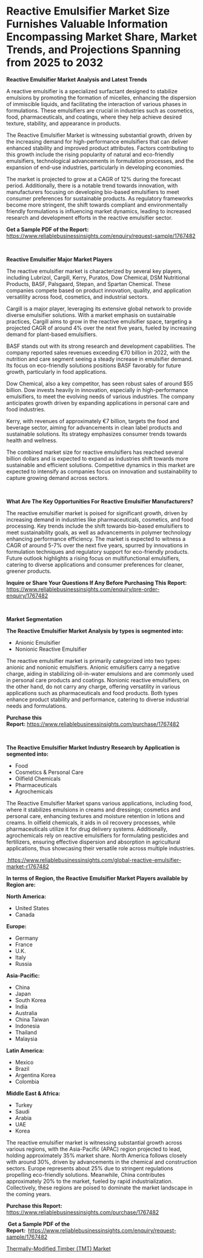 <p><h1>Reactive Emulsifier Market Size Furnishes Valuable Information Encompassing Market Share, Market Trends, and Projections Spanning from 2025 to 2032</h1></p><p><strong>Reactive Emulsifier Market Analysis and Latest Trends</strong></p>
<p><p>A reactive emulsifier is a specialized surfactant designed to stabilize emulsions by promoting the formation of micelles, enhancing the dispersion of immiscible liquids, and facilitating the interaction of various phases in formulations. These emulsifiers are crucial in industries such as cosmetics, food, pharmaceuticals, and coatings, where they help achieve desired texture, stability, and appearance in products.</p><p>The Reactive Emulsifier Market is witnessing substantial growth, driven by the increasing demand for high-performance emulsifiers that can deliver enhanced stability and improved product attributes. Factors contributing to this growth include the rising popularity of natural and eco-friendly emulsifiers, technological advancements in formulation processes, and the expansion of end-use industries, particularly in developing economies.</p><p>The market is projected to grow at a CAGR of 12% during the forecast period. Additionally, there is a notable trend towards innovation, with manufacturers focusing on developing bio-based emulsifiers to meet consumer preferences for sustainable products. As regulatory frameworks become more stringent, the shift towards compliant and environmentally friendly formulations is influencing market dynamics, leading to increased research and development efforts in the reactive emulsifier sector.</p></p>
<p><strong>Get a Sample PDF of the Report:&nbsp;</strong> <a href="https://www.reliablebusinessinsights.com/enquiry/request-sample/1767482?utm_campaign=2201&utm_medium=2&utm_source=Github&utm_content=ia&utm_term=02022025&utm_id=reactive-emulsifier">https://www.reliablebusinessinsights.com/enquiry/request-sample/1767482</a></p>
<p>&nbsp;</p>
<p><strong>Reactive Emulsifier Major Market Players</strong></p>
<p><p>The reactive emulsifier market is characterized by several key players, including Lubrizol, Cargill, Kerry, Puratos, Dow Chemical, DSM Nutritional Products, BASF, Palsgaard, Stepan, and Spartan Chemical. These companies compete based on product innovation, quality, and application versatility across food, cosmetics, and industrial sectors.</p><p>Cargill is a major player, leveraging its extensive global network to provide diverse emulsifier solutions. With a market emphasis on sustainable practices, Cargill aims to grow in the reactive emulsifier space, targeting a projected CAGR of around 4% over the next five years, fueled by increasing demand for plant-based emulsifiers.</p><p>BASF stands out with its strong research and development capabilities. The company reported sales revenues exceeding €70 billion in 2022, with the nutrition and care segment seeing a steady increase in emulsifier demand. Its focus on eco-friendly solutions positions BASF favorably for future growth, particularly in food applications.</p><p>Dow Chemical, also a key competitor, has seen robust sales of around $55 billion. Dow invests heavily in innovation, especially in high-performance emulsifiers, to meet the evolving needs of various industries. The company anticipates growth driven by expanding applications in personal care and food industries.</p><p>Kerry, with revenues of approximately €7 billion, targets the food and beverage sector, aiming for advancements in clean label products and sustainable solutions. Its strategy emphasizes consumer trends towards health and wellness.</p><p>The combined market size for reactive emulsifiers has reached several billion dollars and is expected to expand as industries shift towards more sustainable and efficient solutions. Competitive dynamics in this market are expected to intensify as companies focus on innovation and sustainability to capture growing demand across sectors.</p></p>
<p>&nbsp;</p>
<p><strong>What Are The Key Opportunities For Reactive Emulsifier Manufacturers?</strong></p>
<p><p>The reactive emulsifier market is poised for significant growth, driven by increasing demand in industries like pharmaceuticals, cosmetics, and food processing. Key trends include the shift towards bio-based emulsifiers to meet sustainability goals, as well as advancements in polymer technology enhancing performance efficiency. The market is expected to witness a CAGR of around 5-7% over the next five years, spurred by innovations in formulation techniques and regulatory support for eco-friendly products. Future outlook highlights a rising focus on multifunctional emulsifiers, catering to diverse applications and consumer preferences for cleaner, greener products.</p></p>
<p><strong>Inquire or Share Your Questions If Any Before Purchasing This Report:</strong> <a href="https://www.reliablebusinessinsights.com/enquiry/pre-order-enquiry/1767482?utm_campaign=2201&utm_medium=2&utm_source=Github&utm_content=ia&utm_term=02022025&utm_id=reactive-emulsifier">https://www.reliablebusinessinsights.com/enquiry/pre-order-enquiry/1767482</a></p>
<p>&nbsp;</p>
<p><strong>Market Segmentation</strong></p>
<p><strong>The Reactive Emulsifier Market Analysis by types is segmented into:</strong></p>
<p><ul><li>Anionic Emulsifier</li><li>Nonionic Reactive Emulsifier</li></ul></p>
<p><p>The reactive emulsifier market is primarily categorized into two types: anionic and nonionic emulsifiers. Anionic emulsifiers carry a negative charge, aiding in stabilizing oil-in-water emulsions and are commonly used in personal care products and coatings. Nonionic reactive emulsifiers, on the other hand, do not carry any charge, offering versatility in various applications such as pharmaceuticals and food products. Both types enhance product stability and performance, catering to diverse industrial needs and formulations.</p></p>
<p><strong>Purchase this Report:&nbsp;</strong><a href="https://www.reliablebusinessinsights.com/purchase/1767482?utm_campaign=2201&utm_medium=2&utm_source=Github&utm_content=ia&utm_term=02022025&utm_id=reactive-emulsifier">https://www.reliablebusinessinsights.com/purchase/1767482</a></p>
<p>&nbsp;</p>
<p><strong>The Reactive Emulsifier Market Industry Research by Application is segmented into:</strong></p>
<p><ul><li>Food</li><li>Cosmetics & Personal Care</li><li>Oilfield Chemicals</li><li>Pharmaceuticals</li><li>Agrochemicals</li></ul></p>
<p><p>The Reactive Emulsifier Market spans various applications, including food, where it stabilizes emulsions in creams and dressings; cosmetics and personal care, enhancing textures and moisture retention in lotions and creams. In oilfield chemicals, it aids in oil recovery processes, while pharmaceuticals utilize it for drug delivery systems. Additionally, agrochemicals rely on reactive emulsifiers for formulating pesticides and fertilizers, ensuring effective dispersion and absorption in agricultural applications, thus showcasing their versatile role across multiple industries.</p></p>
<p><a href="https://www.reliablebusinessinsights.com/global-reactive-emulsifier-market-r1767482?utm_campaign=2201&utm_medium=2&utm_source=Github&utm_content=ia&utm_term=02022025&utm_id=reactive-emulsifier">&nbsp;https://www.reliablebusinessinsights.com/global-reactive-emulsifier-market-r1767482</a></p>
<p><strong>In terms of Region, the Reactive Emulsifier Market Players available by Region are:</strong></p>
<p>
    <p> <strong> North America: </strong>
        <ul>
            <li>United States</li>
            <li>Canada</li>
        </ul>
        </p> 
    <p> <strong> Europe: </strong>
        <ul>
            <li>Germany</li>
            <li>France</li>
            <li>U.K.</li>
            <li>Italy</li>
            <li>Russia</li>
        </ul>
        </p> 
    <p> <strong> Asia-Pacific: </strong>
        <ul>
            <li>China</li>
            <li>Japan</li>
            <li>South Korea</li>
            <li>India</li>
            <li>Australia</li>
            <li>China Taiwan</li>
            <li>Indonesia</li>
            <li>Thailand</li>
            <li>Malaysia</li>
        </ul>
        </p> 
    <p> <strong> Latin America: </strong>
        <ul>
            <li>Mexico</li>
            <li>Brazil</li>
            <li>Argentina Korea</li>
            <li>Colombia</li>
        </ul>
        </p> 
    <p> <strong> Middle East & Africa: </strong>
        <ul>
            <li>Turkey</li>
            <li>Saudi</li>
            <li>Arabia</li>
            <li>UAE</li>
            <li>Korea</li>
        </ul>
    </p>
    </p>
<p><p>The reactive emulsifier market is witnessing substantial growth across various regions, with the Asia-Pacific (APAC) region projected to lead, holding approximately 35% market share. North America follows closely with around 30%, driven by advancements in the chemical and construction sectors. Europe represents about 25% due to stringent regulations propelling eco-friendly solutions. Meanwhile, China contributes approximately 20% to the market, fueled by rapid industrialization. Collectively, these regions are poised to dominate the market landscape in the coming years.</p></p>
<p><strong>Purchase this Report: </strong><a href="https://www.reliablebusinessinsights.com/purchase/1767482?utm_campaign=2201&utm_medium=2&utm_source=Github&utm_content=ia&utm_term=02022025&utm_id=reactive-emulsifier">https://www.reliablebusinessinsights.com/purchase/1767482</a></p>
<p>&nbsp;<strong>Get a Sample PDF of the Report:&nbsp;&nbsp;</strong><a href="https://www.reliablebusinessinsights.com/enquiry/request-sample/1767482?utm_campaign=2201&utm_medium=2&utm_source=Github&utm_content=ia&utm_term=02022025&utm_id=reactive-emulsifier">https://www.reliablebusinessinsights.com/enquiry/request-sample/1767482</a></p>
<p><strong></strong></p>
<p><p><a href="https://github.com/bensemilia864/Market-Research-Report-List-1/blob/main/thermally-modified-timber-tmt-market.md?utm_campaign=2201&utm_medium=2&utm_source=Github&utm_content=ia&utm_term=02022025&utm_id=reactive-emulsifier">Thermally-Modified Timber (TMT) Market</a></p></p>
